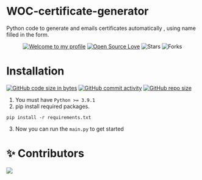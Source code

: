 # WOC-certificate-generator
Python code to generate and emails certificates automatically , using name filled in the form.
<br>
<div align="center">

[![Welcome to my profile](https://img.shields.io/badge/Hello,Programmer!-Welcome-blue.svg?style=flat&logo=github)](https://github.com/GDSC-IIIT-Kalyani)
[![Open Source Love](https://badges.frapsoft.com/os/v2/open-source.svg?v=103)](https://github.com/GDSC-IIIT-Kalyani/WOC-certificate-generator-Hactoberfest2021)
![Stars](https://img.shields.io/github/stars/GDSC-IIIT-Kalyani/WOC-certificate-generator-Hactoberfest2021?style=flat&logo=github)
![Forks](https://img.shields.io/github/forks/GDSC-IIIT-Kalyani/WOC-certificate-generator-Hactoberfest2021?style=flat&logo=github)

</div>

# Installation

[![GitHub code size in bytes](https://img.shields.io/github/languages/code-size/GDSC-IIIT-Kalyani/WOC-certificate-generator-Hactoberfest2021?logo=github)](https://GDSC-IIIT-Kalyani/Winter-of-Code-2.0-frontend/) [![GitHub commit activity](https://img.shields.io/github/commit-activity/m/GDSC-IIIT-Kalyani/WOC-certificate-generator-Hactoberfest2021?color=bluevoilet&logo=github)](https://github.com/GDSC-IIIT-Kalyani/Winter-of-Code-2.0-frontend/commits/) [![GitHub repo size](https://img.shields.io/github/repo-size/GDSC-IIIT-Kalyani/WOC-certificate-generator-Hactoberfest2021?logo=github)](https://github.com/GDSC-IIIT-Kalyani/WOC-certificate-generator-Hactoberfest2021)

 1. You must have `Python >= 3.9.1`
 2. pip install required packages.
 ```
 pip install -r requirements.txt
 ```
 3. Now you can run the `main.py` to get started



# ✨ Contributors

<a href="https://github.com/GDSC-IIIT-Kalyani/WOC-certificate-generator-Hactoberfest2021/graphs/contributors">
  <img src="https://contrib.rocks/image?repo=GDSC-IIIT-Kalyani/Winter-of-Code-2.0-frontend" />
</a>
